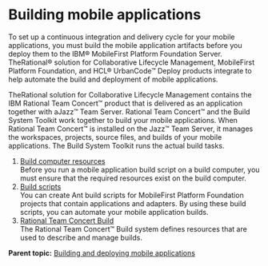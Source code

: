 # Building mobile applications

To set up a continuous integration and delivery cycle for your mobile applications, you must build the mobile application artifacts before you deploy them to the IBM® MobileFirst Platform Foundation Server. TheRational® solution for Collaborative Lifecycle Management, MobileFirst Platform Foundation, and HCL® UrbanCode™ Deploy products integrate to help automate the build and deployment of mobile applications.

TheRational solution for Collaborative Lifecycle Management contains the IBM Rational Team Concert™ product that is delivered as an application together with aJazz™ Team Server. Rational Team Concert™ and the Build System Toolkit work together to build your mobile applications. When Rational Team Concert™ is installed on the Jazz™ Team Server, it manages the workspaces, projects, source files, and builds of your mobile applications. The Build System Toolkit runs the actual build tasks.

1.  [Build computer resources](../topics/plugins_worklight_buildresources.md)  
Before you run a mobile application build script on a build computer, you must ensure that the required resources exist on the build computer.
2.  [Build scripts](../topics/plugins_worklight_buildtemplates.md)  
You can create Ant build scripts for MobileFirst Platform Foundation projects that contain applications and adapters. By using these build scripts, you can automate your mobile application builds.
3.  [Rational Team Concert Build](../topics/plugins_worklight_jazzbuild.md)  
The Rational Team Concert™ Build system defines resources that are used to describe and manage builds.

**Parent topic:** [Building and deploying mobile applications](../topics/plugins_worklight_buildanddeploy.md)

